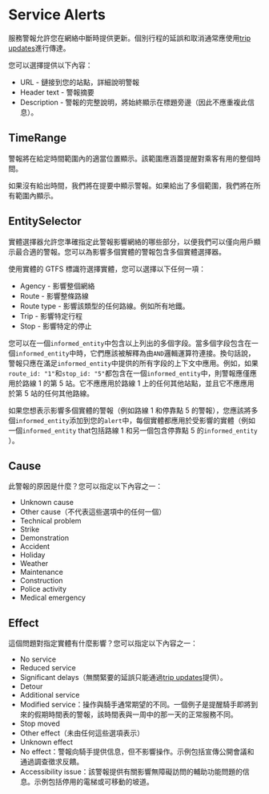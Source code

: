 # Service Alerts

服務警報允許您在網絡中斷時提供更新。個別行程的延誤和取消通常應使用[trip updates](trip-updates.md)進行傳達。

您可以選擇提供以下內容：

*   URL - 鏈接到您的站點，詳細說明警報
*   Header text - 警報摘要
*   Description - 警報的完整說明，將始終顯示在標題旁邊（因此不應重複此信息）。

## TimeRange

警報將在給定時間範圍內的適當位置顯示。該範圍應涵蓋提醒對乘客有用的整個時間。

如果沒有給出時間，我們將在提要中顯示警報。如果給出了多個範圍，我們將在所有範圍內顯示。

## EntitySelector

實體選擇器允許您準確指定此警報影響網絡的哪些部分，以便我們可以僅向用戶顯示最合適的警報。您可以為影響多個實體的警報包含多個實體選擇器。

使用實體的 GTFS 標識符選擇實體，您可以選擇以下任何一項：

*   Agency - 影響整個網絡
*   Route - 影響整條路線
*   Route type - 影響該類型的任何路線。例如所有地鐵。
*   Trip - 影響特定行程
*   Stop - 影響特定的停止

您可以在一個`informed_entity`中包含以上列出的多個字段。當多個字段包含在一個`informed_entity`中時，它們應該被解釋為由`AND`邏輯運算符連接。換句話說，警報只應在滿足`informed_entity`中提供的所有字段的上下文中應用。例如，如果`route_id: "1"`和`stop_id: "5"`都包含在一個`informed_entity`中，則警報應僅應用於路線 1 的第 5 站。它不應應用於路線 1 上的任何其他站點，並且它不應應用於第 5 站的任何其他路線。

如果您想表示影響多個實體的警報（例如路線 1 和停靠點 5 的警報），您應該將多個`informed_entity`添加到您的`alert`中，每個實體都應用於受影響的實體（例如一個`informed_entity` that包括路線 1 和另一個包含停靠點 5 的`informed_entity` ）。

## Cause

此警報的原因是什麼？您可以指定以下內容之一：

*   Unknown cause
*   Other cause（不代表這些選項中的任何一個）
*   Technical problem
*   Strike
*   Demonstration
*   Accident
*   Holiday
*   Weather
*   Maintenance
*   Construction
*   Police activity
*   Medical emergency

## Effect

這個問題對指定實體有什麼影響？您可以指定以下內容之一：

*   No service
*   Reduced service
*   Significant delays（無關緊要的延誤只能通過[trip updates](trip-updates.md)提供）。
*   Detour
*   Additional service
*   Modified service：操作與騎手通常期望的不同。一個例子是提醒騎手即將到來的假期時間表的警報，該時間表與一周中的那一天的正常服務不同。
*   Stop moved
*   Other effect（未由任何這些選項表示）
*   Unknown effect
*   No effect：警報向騎手提供信息，但不影響操作。示例包括宣傳公開會議和通過調查徵求反饋。
*   Accessibility issue：該警報提供有關影響無障礙訪問的輔助功能問題的信息。示例包括停用的電梯或可移動的坡道。
